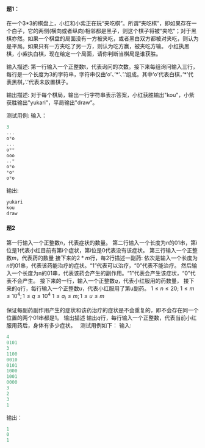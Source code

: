 #### 题1：
在一个3*3的棋盘上，小红和小紫正在玩“夹吃棋”。所谓“夹吃棋”，即如果存在一个白子，它的两侧(横向或者纵向)相邻都是黑子，则这个棋子将被“夹吃”；对于黑棋亦然。如果一个棋盘的局面没有一方被夹吃，或者黑白双方都被对夹吃，则认为是平局。如果只有一方夹吃了另一方，则认为吃方赢，被夹吃方输。
小红执黑棋，小紫执白棋，现在给定一个局面，请你判断当棋局是谁获胜。

输入描述:
第一行输入一个正整数t，代表询问的次数。接下来每组询问输入三行，每行是一个长度为3的字符串，字符串仅由’o’、’\*’、’.’组成。其中’o’代表白棋，’\*’代表黑棋，’.’代表未放置棋子。

输出描述:
对于每个棋局，输出一行字符串表示答案，小红获胜输出"kou"，小紫获胜输出"yukari"，平局输出"draw”。

测试用例:
输入：
```cpp
3
...
o*o
...
o**
ooo
..*
o*o
*o*
o*o
```
输出:
```cpp
yukari
kou
draw
```
#### 题2
第一行输入一个正整数$n$，代表症状的数量。
第二行输入一个长度为$n$的01串，第i位是1代表小红目前有第i个症状，第i位是0代表没有该症状。
第三行输入一个正整数$m$，代表药的数量
接下来的$2*m$行，每2行描述一副药:
依次是输入一个长度为$n$的01串，代表该药能治疗的症状。“1”代表可以治疗，“0”代表不能治疗。
然后输入一个长度为n的01串，代表该药会产生的副作用。“1”代表会产生该症状，“0”代表不会产生。
接下来的一行，输入一个正整数$q$，代表小红服用的药数量，
接下来的q行，每行输入一个正整数$u$，代表小红服用了第u副药。
$1≤n≤20$;
$1≤m≤10^4;1≤q≤10^4$ 
$1≤a_i≤m;1≤u≤m$

保证每副药副作用产生的症状和该药治疗的症状是不会重复的，即不会存在同一个位置的两个01串都是1。
输出描述
输出$q$行，每行输入一个正整数，代表当前小红服用药后，身体有多少症状。
 
测试用例如下：
输入:
```cpp
4
0101
3
1100
0010
0101
1000
1001
0000
3
2
3
1
```

输出：
```cpp
1
0
1
```
